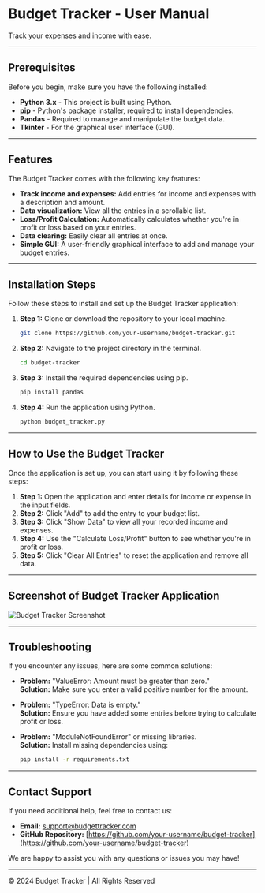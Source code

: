 # Budget Tracker - User Manual

Track your expenses and income with ease.

---

## Prerequisites

Before you begin, make sure you have the following installed:

- **Python 3.x** - This project is built using Python.
- **pip** - Python's package installer, required to install dependencies.
- **Pandas** - Required to manage and manipulate the budget data.
- **Tkinter** - For the graphical user interface (GUI).

---

## Features

The Budget Tracker comes with the following key features:

- **Track income and expenses:** Add entries for income and expenses with a description and amount.
- **Data visualization:** View all the entries in a scrollable list.
- **Loss/Profit Calculation:** Automatically calculates whether you're in profit or loss based on your entries.
- **Data clearing:** Easily clear all entries at once.
- **Simple GUI:** A user-friendly graphical interface to add and manage your budget entries.

---

## Installation Steps

Follow these steps to install and set up the Budget Tracker application:

1. **Step 1:** Clone or download the repository to your local machine.

    ```bash
    git clone https://github.com/your-username/budget-tracker.git
    ```

2. **Step 2:** Navigate to the project directory in the terminal.

    ```bash
    cd budget-tracker
    ```

3. **Step 3:** Install the required dependencies using pip.

    ```bash
    pip install pandas
    ```

4. **Step 4:** Run the application using Python.

    ```bash
    python budget_tracker.py
    ```

---

## How to Use the Budget Tracker

Once the application is set up, you can start using it by following these steps:

1. **Step 1:** Open the application and enter details for income or expense in the input fields.
2. **Step 2:** Click "Add" to add the entry to your budget list.
3. **Step 3:** Click "Show Data" to view all your recorded income and expenses.
4. **Step 4:** Use the "Calculate Loss/Profit" button to see whether you're in profit or loss.
5. **Step 5:** Click "Clear All Entries" to reset the application and remove all data.

---

## Screenshot of Budget Tracker Application

![Budget Tracker Screenshot](path-to-your-screenshot.jpg)

---

## Troubleshooting

If you encounter any issues, here are some common solutions:

- **Problem:** "ValueError: Amount must be greater than zero."  
  **Solution:** Make sure you enter a valid positive number for the amount.

- **Problem:** "TypeError: Data is empty."  
  **Solution:** Ensure you have added some entries before trying to calculate profit or loss.

- **Problem:** "ModuleNotFoundError" or missing libraries.  
  **Solution:** Install missing dependencies using:

    ```bash
    pip install -r requirements.txt
    ```

---

## Contact Support

If you need additional help, feel free to contact us:

- **Email:** [support@budgettracker.com](mailto:support@budgettracker.com)
- **GitHub Repository:** [https://github.com/your-username/budget-tracker](https://github.com/your-username/budget-tracker)

We are happy to assist you with any questions or issues you may have!

---

&copy; 2024 Budget Tracker | All Rights Reserved
